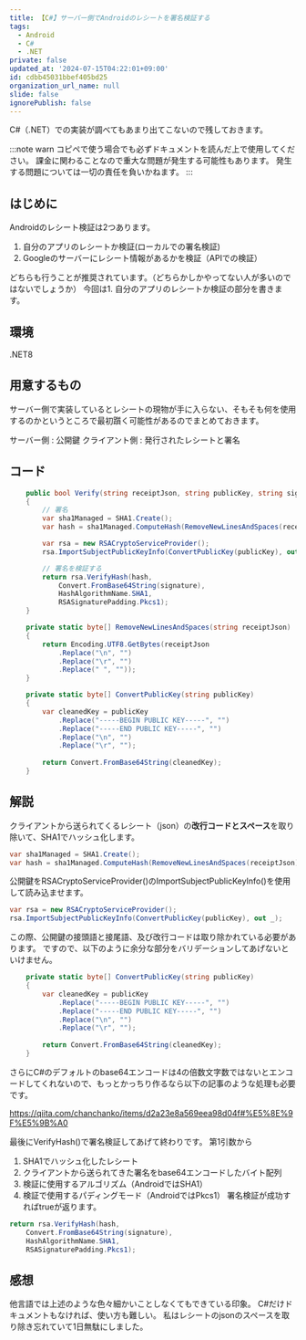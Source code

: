 ```yaml
---
title: 【C#】サーバー側でAndroidのレシートを署名検証する
tags:
  - Android
  - C#
  - .NET
private: false
updated_at: '2024-07-15T04:22:01+09:00'
id: cdbb45031bbef405bd25
organization_url_name: null
slide: false
ignorePublish: false
---
```

C#（.NET）での実装が調べてもあまり出てこないので残しておきます。

:::note warn
コピペで使う場合でも必ずドキュメントを読んだ上で使用してください。
課金に関わることなので重大な問題が発生する可能性もあります。
発生する問題については一切の責任を負いかねます。
:::

## はじめに
Androidのレシート検証は2つあります。

1. 自分のアプリのレシートか検証(ローカルでの署名検証)
1. Googleのサーバーにレシート情報があるかを検証（APIでの検証）

どちらも行うことが推奨されています。（どちらかしかやってない人が多いのではないでしょうか）
今回は1. 自分のアプリのレシートか検証の部分を書きます。

## 環境
.NET8

## 用意するもの
サーバー側で実装しているとレシートの現物が手に入らない、そもそも何を使用するのかというところで最初躓く可能性があるのでまとめておきます。

サーバー側 : 公開鍵
クライアント側 : 発行されたレシートと署名

## コード
```csharp
    public bool Verify(string receiptJson, string publicKey, string signature)
    {
        // 署名
        var sha1Managed = SHA1.Create();
        var hash = sha1Managed.ComputeHash(RemoveNewLinesAndSpaces(receiptJson));

        var rsa = new RSACryptoServiceProvider();
        rsa.ImportSubjectPublicKeyInfo(ConvertPublicKey(publicKey), out _);

        // 署名を検証する
        return rsa.VerifyHash(hash,
            Convert.FromBase64String(signature),
            HashAlgorithmName.SHA1,
            RSASignaturePadding.Pkcs1);
    }

    private static byte[] RemoveNewLinesAndSpaces(string receiptJson)
    {
        return Encoding.UTF8.GetBytes(receiptJson
            .Replace("\n", "")
            .Replace("\r", "")
            .Replace(" ", ""));
    }

    private static byte[] ConvertPublicKey(string publicKey)
    {
        var cleanedKey = publicKey
            .Replace("-----BEGIN PUBLIC KEY-----", "")
            .Replace("-----END PUBLIC KEY-----", "")
            .Replace("\n", "")
            .Replace("\r", "");
    
        return Convert.FromBase64String(cleanedKey);
    }
```

## 解説
クライアントから送られてくるレシート（json）の**改行コードとスペース**を取り除いて、SHA1でハッシュ化します。

```csharp
var sha1Managed = SHA1.Create();
var hash = sha1Managed.ComputeHash(RemoveNewLinesAndSpaces(receiptJson));
```

公開鍵をRSACryptoServiceProvider()のImportSubjectPublicKeyInfo()を使用して読み込ませます。

```csharp
var rsa = new RSACryptoServiceProvider();
rsa.ImportSubjectPublicKeyInfo(ConvertPublicKey(publicKey), out _);
```

この際、公開鍵の接頭語と接尾語、及び改行コードは取り除かれている必要があります。
ですので、以下のように余分な部分をバリデーションしてあげないといけません。

```csharp
    private static byte[] ConvertPublicKey(string publicKey)
    {
        var cleanedKey = publicKey
            .Replace("-----BEGIN PUBLIC KEY-----", "")
            .Replace("-----END PUBLIC KEY-----", "")
            .Replace("\n", "")
            .Replace("\r", "");
    
        return Convert.FromBase64String(cleanedKey);
    }
```

さらにC#のデフォルトのbase64エンコードは4の倍数文字数ではないとエンコードしてくれないので、もっとかっちり作るなら以下の記事のような処理も必要です。

https://qiita.com/chanchanko/items/d2a23e8a569eea98d04f#%E5%8E%9F%E5%9B%A0

最後にVerifyHash()で署名検証してあげて終わりです。
第1引数から
1. SHA1でハッシュ化したレシート
1. クライアントから送られてきた署名をbase64エンコードしたバイト配列
1. 検証に使用するアルゴリズム（AndroidではSHA1）
1. 検証で使用するパディングモード（AndroidではPkcs1）
署名検証が成功すればtrueが返ります。

```csharp
return rsa.VerifyHash(hash,
    Convert.FromBase64String(signature),
    HashAlgorithmName.SHA1,
    RSASignaturePadding.Pkcs1);
```

## 感想
他言語では上述のような色々細かいことしなくてもできている印象。
C#だけドキュメントもなければ、使い方も難しい。
私はレシートのjsonのスペースを取り除き忘れていて1日無駄にしました。
